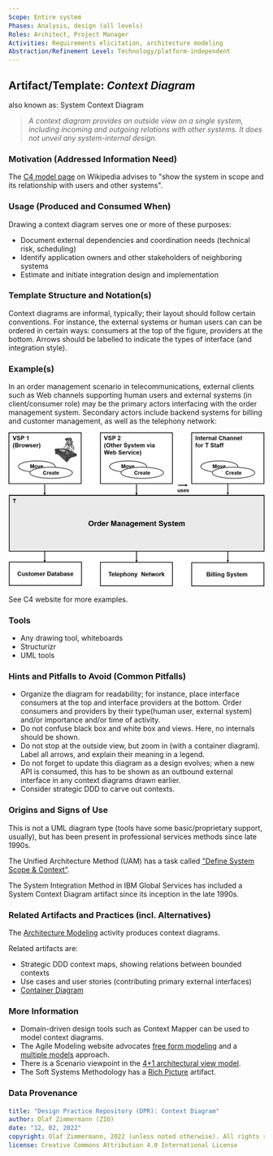 ```yaml
---
Scope: Entire system
Phases: Analysis, design (all levels) 
Roles: Architect, Project Manager 
Activities: Requirements elicitation, architecture modeling 
Abstraction/Refinement Level: Technology/platform-independent
---
```



Artifact/Template: *Context Diagram*
------------------------------------
<!--Alternate names or candidate names) can be listed as "Also known as " here.-->
also known as: System Context Diagram

> *A context diagram provides an outside view on a single system, including incoming and outgoing relations with other systems. It does not unveil any system-internal design.*

### Motivation (Addressed Information Need) 
<!--Purpose -->

The [C4 model page](https://en.wikipedia.org/wiki/C4_model) on Wikipedia advises to "show the system in scope and its relationship with users and other systems".


### Usage (Produced and Consumed When)
<!--AA/AS/AE, must identify the producing role and the target audience-->

Drawing a context diagram serves one or more of these purposes: 

* Document external dependencies and coordination needs (technical risk, scheduling)
* Identify application owners and other stakeholders of neighboring systems
* Estimate and initiate integration design and implementation 


### Template Structure and Notation(s)
<!-- What to do, artifact to produce; minimum, medium maximum diligence/verbosity (?)-->  

Context diagrams are informal, typically; their layout should follow certain conventions. For instance, the external systems or human users can can be ordered in certain ways: consumers at the top of the figure, providers at the bottom. Arrows should be labelled to indicate the types of interface (and integration style). 

<!-- not sure: Could use IRP one? -->


### Example(s)
<!-- Must be concrete, ideally give three ones, one for each verbosity/fidelity level basic, medium, full-->

In an order management scenario in telecommunications, external clients such as Web channels supporting human users and external systems (in client/consumer role) may be the primary actors interfacing with the order management system. Secondary actors include backend systems for billing and customer management, as well as the telephony network:

![Context Diagram Example](/artifact-templates/images/ZIO-ContextDiagramExample.png) <!-- TODO 2022 provide paper reference -->

See C4 website for more examples.


### Tools
<!--From AA, should call out what one needs to be able to do on beginner, intermediate, advanced level; as a team -->

* Any drawing tool, whiteboards
* Structurizr
* UML tools


### Hints and Pitfalls to Avoid (Common Pitfalls)
<!--See ART, don’t overdo etc.-->

* Organize the diagram for readability; for instance, place interface consumers at the top and interface providers at the bottom. Order consumers and providers by their type(human user, external system) and/or importance and/or time of activity.
* Do not confuse black box and white box and views. Here, no internals should be shown.
* Do not stop at the outside view, but zoom in (with a container diagram). Label all arrows, and explain their meaning in a legend. 
* Do not forget to update this diagram as a design evolves; when a new API is consumed, this has to be shown as an outbound external interface in any context diagrams drawn earlier.
* Consider strategic DDD to carve out contexts.

### Origins and Signs of Use
<!-- From PLOPs and from AA-->
This is not a UML diagram type (tools have some basic/proprietary support, usually), but has been present in professional services methods since late 1990s.

The Unified Architecture Method (UAM) has a task called ["Define System Scope & Context"](http://www.unified-am.com/UAM/index.htm#UAM/tasks/uam_define_system_scope_D6C3E23D.html).

The System Integration Method in IBM Global Services has included a System Context Diagram artifact since its inception in the late 1990s.

<!-- TODO Wayback machine for IBM dW article? URI? [O] Student Project? Combo Crawler/Archive Lookup/Diffing? -->


### Related Artifacts and Practices (incl. Alternatives)
<!--in DPR/OLAF and elsewhere-->

The [Architecture Modeling](../activities/DPR-ArchitectureModeling.md) activity produces context diagrams.

Related artifacts are: 

* Strategic DDD context maps, showing relations between bounded contexts 
* Use cases and user stories (contributing primary external interfaces)
* [Container Diagram](DPR-ContainerDiagram.md)


### More Information

* Domain-driven design tools such as Context Mapper can be used to model context diagrams. 
* The Agile Modeling website advocates [free form modeling](http://agilemodeling.com/artifacts/freeForm.htm) and a [multiple models](http://agilemodeling.com/artifacts/) approach. 
* There is a Scenario viewpoint in the [4+1 architectural view model](https://en.wikipedia.org/wiki/4%2B1_architectural_view_model). 
* The Soft Systems Methodology has a [Rich Picture](https://en.wikipedia.org/wiki/Rich_picture) artifact.

<!-- A proposal for Open and Lean Architecting Framework collecting important artifacts can be found on an [HSR FHO/OST web page](https://www.ifs.hsr.ch/index.php?id=13195&L=4). -->


### Data Provenance 

```yaml
title: "Design Practice Repository (DPR): Context Diagram"
author: Olaf Zimmermann (ZIO)
date: "12, 02, 2022"
copyright: Olaf Zimmermann, 2022 (unless noted otherwise). All rights reserved.
license: Creative Commons Attribution 4.0 International License
```